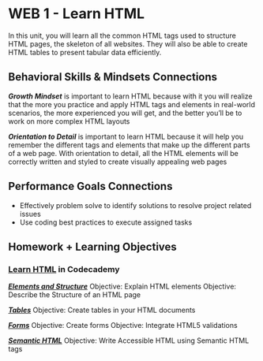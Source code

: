# WEB 1 - Learn HTML

In this unit, you will learn all the common HTML tags used to structure HTML pages, the skeleton of all websites. They will also be able to create HTML tables to present tabular data efficiently.

## Behavioral Skills & Mindsets Connections

***Growth Mindset*** is important to learn HTML because with it you will realize that the more you practice and apply HTML tags and elements in real-world scenarios, the more experienced you will get, and the better you’ll be to work on more complex HTML layouts

***Orientation to Detail*** is important to learn HTML because it will help you remember the different tags and elements that make up the different parts of a web page. With orientation to detail, all the HTML elements will be correctly written and styled to create visually appealing web pages

## Performance Goals Connections

- Effectively problem solve to identify solutions to resolve project related issues
- Use coding best practices to execute assigned tasks

## Homework + Learning Objectives

### [Learn HTML](https://www.codecademy.com/learn/learn-html) in Codecademy

[***Elements and Structure***](https://www.codecademy.com/courses/learn-html/lessons/intro-to-html/resume)
Objective: Explain HTML elements
Objective: Describe the Structure of an HTML page

[***Tables***](https://www.codecademy.com/courses/learn-html/lessons/html-tables/resume)
Objective: Create tables in your HTML documents

[***Forms***](https://www.codecademy.com/courses/learn-html/lessons/html-forms/resume)
Objective: Create forms
Objective: Integrate HTML5 validations

[***Semantic HTML***](https://www.codecademy.com/courses/learn-html/lessons/semantic-html/resume)
Objective: Write Accessible HTML using Semantic HTML tags
